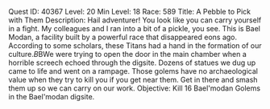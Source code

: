 Quest ID: 40367
Level: 20
Min Level: 18
Race: 589
Title: A Pebble to Pick with Them
Description: Hail adventurer! You look like you can carry yourself in a fight. My colleagues and I ran into a bit of a pickle, you see. This is Bael Modan, a facility built by a powerful race that disappeared eons ago. According to some scholars, these Titans had a hand in the formation of our culture.$B$BWe were trying to open the door in the main chamber when a horrible screech echoed through the digsite. Dozens of statues we dug up came to life and went on a rampage. Those golems have no archaeological value when they try to kill you if you get near them. Get in there and smash them up so we can carry on our work.
Objective: Kill 16 Bael'modan Golems in the Bael'modan digsite.
